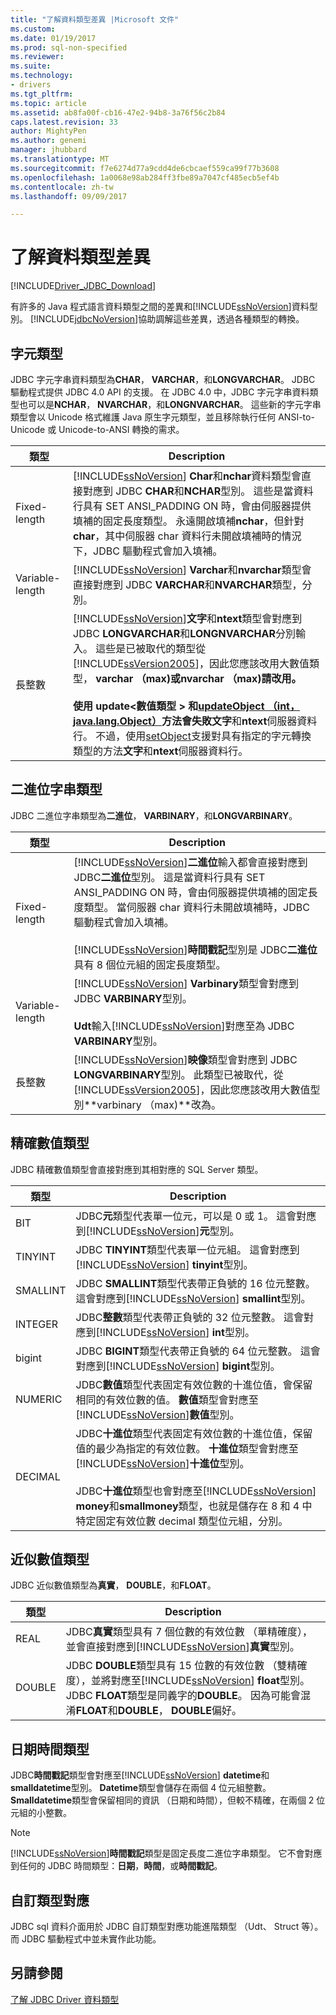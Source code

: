 ```yaml
---
title: "了解資料類型差異 |Microsoft 文件"
ms.custom: 
ms.date: 01/19/2017
ms.prod: sql-non-specified
ms.reviewer: 
ms.suite: 
ms.technology:
- drivers
ms.tgt_pltfrm: 
ms.topic: article
ms.assetid: ab8fa00f-cb16-47e2-94b8-3a76f56c2b84
caps.latest.revision: 33
author: MightyPen
ms.author: genemi
manager: jhubbard
ms.translationtype: MT
ms.sourcegitcommit: f7e6274d77a9cdd4de6cbcaef559ca99f77b3608
ms.openlocfilehash: 1a0068e98ab284ff3fbe89a7047cf485ecb5ef4b
ms.contentlocale: zh-tw
ms.lasthandoff: 09/09/2017

---
```

# <a name="understanding-data-type-differences"></a>了解資料類型差異
[!INCLUDE[Driver_JDBC_Download](../../includes/driver_jdbc_download.md)]

  有許多的 Java 程式語言資料類型之間的差異和[!INCLUDE[ssNoVersion](../../includes/ssnoversion_md.md)]資料型別。 [!INCLUDE[jdbcNoVersion](../../includes/jdbcnoversion_md.md)]協助調解這些差異，透過各種類型的轉換。  
  
## <a name="character-types"></a>字元類型  
 JDBC 字元字串資料類型為**CHAR**， **VARCHAR**，和**LONGVARCHAR**。 JDBC 驅動程式提供 JDBC 4.0 API 的支援。 在 JDBC 4.0 中，JDBC 字元字串資料類型也可以是**NCHAR**， **NVARCHAR**，和**LONGNVARCHAR**。 這些新的字元字串類型會以 Unicode 格式維護 Java 原生字元類型，並且移除執行任何 ANSI-to-Unicode 或 Unicode-to-ANSI 轉換的需求。  
  
|類型|Description|  
|----------|-----------------|  
|Fixed-length|[!INCLUDE[ssNoVersion](../../includes/ssnoversion_md.md)] **Char**和**nchar**資料類型會直接對應到 JDBC **CHAR**和**NCHAR**型別。 這些是當資料行具有 SET ANSI_PADDING ON 時，會由伺服器提供填補的固定長度類型。 永遠開啟填補**nchar**，但針對**char**，其中伺服器 char 資料行未開啟填補時的情況下，JDBC 驅動程式會加入填補。|  
|Variable-length|[!INCLUDE[ssNoVersion](../../includes/ssnoversion_md.md)] **Varchar**和**nvarchar**類型會直接對應到 JDBC **VARCHAR**和**NVARCHAR**類型，分別。|  
|長整數|[!INCLUDE[ssNoVersion](../../includes/ssnoversion_md.md)]**文字**和**ntext**類型會對應到 JDBC **LONGVARCHAR**和**LONGNVARCHAR**分別輸入。 這些是已被取代的類型從[!INCLUDE[ssVersion2005](../../includes/ssversion2005_md.md)]，因此您應該改用大數值類型， **varchar （max)**或**nvarchar （max)**請改用。<br /><br /> 使用 update\<數值類型 > 和[updateObject （int，java.lang.Object）](../../connect/jdbc/reference/updateobject-method-int-java-lang-object.md)方法會失敗**文字**和**ntext**伺服器資料行。 不過，使用[setObject](../../connect/jdbc/reference/setobject-method-sqlserverpreparedstatement.md)支援對具有指定的字元轉換類型的方法**文字**和**ntext**伺服器資料行。|  
  
## <a name="binary-string-types"></a>二進位字串類型  
 JDBC 二進位字串類型為**二進位**， **VARBINARY**，和**LONGVARBINARY**。  
  
|類型|Description|  
|----------|-----------------|  
|Fixed-length|[!INCLUDE[ssNoVersion](../../includes/ssnoversion_md.md)]**二進位**輸入都會直接對應到 JDBC**二進位**型別。 這是當資料行具有 SET ANSI_PADDING ON 時，會由伺服器提供填補的固定長度類型。 當伺服器 char 資料行未開啟填補時，JDBC 驅動程式會加入填補。<br /><br /> [!INCLUDE[ssNoVersion](../../includes/ssnoversion_md.md)]**時間戳記**型別是 JDBC**二進位**具有 8 個位元組的固定長度類型。|  
|Variable-length|[!INCLUDE[ssNoVersion](../../includes/ssnoversion_md.md)] **Varbinary**類型會對應到 JDBC **VARBINARY**型別。<br /><br /> **Udt**輸入[!INCLUDE[ssNoVersion](../../includes/ssnoversion_md.md)]對應至為 JDBC **VARBINARY**型別。|  
|長整數|[!INCLUDE[ssNoVersion](../../includes/ssnoversion_md.md)]**映像**類型會對應到 JDBC **LONGVARBINARY**型別。 此類型已被取代，從[!INCLUDE[ssVersion2005](../../includes/ssversion2005_md.md)]，因此您應該改用大數值型別**varbinary （max)**改為。|  
  
## <a name="exact-numeric-types"></a>精確數值類型  
 JDBC 精確數值類型會直接對應到其相對應的 SQL Server 類型。  
  
|類型|Description|  
|----------|-----------------|  
|BIT|JDBC**元**類型代表單一位元，可以是 0 或 1。 這會對應到[!INCLUDE[ssNoVersion](../../includes/ssnoversion_md.md)]**元**型別。|  
|TINYINT|JDBC **TINYINT**類型代表單一位元組。 這會對應到[!INCLUDE[ssNoVersion](../../includes/ssnoversion_md.md)] **tinyint**型別。|  
|SMALLINT|JDBC **SMALLINT**類型代表帶正負號的 16 位元整數。 這會對應到[!INCLUDE[ssNoVersion](../../includes/ssnoversion_md.md)] **smallint**型別。|  
|INTEGER|JDBC**整數**類型代表帶正負號的 32 位元整數。 這會對應到[!INCLUDE[ssNoVersion](../../includes/ssnoversion_md.md)] **int**型別。|  
|bigint|JDBC **BIGINT**類型代表帶正負號的 64 位元整數。 這會對應到[!INCLUDE[ssNoVersion](../../includes/ssnoversion_md.md)] **bigint**型別。|  
|NUMERIC|JDBC**數值**類型代表固定有效位數的十進位值，會保留相同的有效位數的值。 **數值**類型會對應至[!INCLUDE[ssNoVersion](../../includes/ssnoversion_md.md)]**數值**型別。|  
|DECIMAL|JDBC**十進位**類型代表固定有效位數的十進位值，保留值的最少為指定的有效位數。 **十進位**類型會對應至[!INCLUDE[ssNoVersion](../../includes/ssnoversion_md.md)]**十進位**型別。<br /><br /> JDBC**十進位**類型也會對應至[!INCLUDE[ssNoVersion](../../includes/ssnoversion_md.md)] **money**和**smallmoney**類型，也就是儲存在 8 和 4 中特定固定有效位數 decimal 類型位元組，分別。|  
  
## <a name="approximate-numeric-types"></a>近似數值類型  
 JDBC 近似數值類型為**真實**， **DOUBLE**，和**FLOAT**。  
  
|類型|Description|  
|----------|-----------------|  
|REAL|JDBC**真實**類型具有 7 個位數的有效位數 （單精確度），並會直接對應到[!INCLUDE[ssNoVersion](../../includes/ssnoversion_md.md)]**真實**型別。|  
|DOUBLE|JDBC **DOUBLE**類型具有 15 位數的有效位數 （雙精確度），並將對應至[!INCLUDE[ssNoVersion](../../includes/ssnoversion_md.md)] **float**型別。 JDBC **FLOAT**類型是同義字的**DOUBLE**。 因為可能會混淆**FLOAT**和**DOUBLE**， **DOUBLE**偏好。|  
  
## <a name="datetime-types"></a>日期時間類型  
 JDBC**時間戳記**類型會對應至[!INCLUDE[ssNoVersion](../../includes/ssnoversion_md.md)] **datetime**和**smalldatetime**型別。 **Datetime**類型會儲存在兩個 4 位元組整數。 **Smalldatetime**類型會保留相同的資訊 （日期和時間），但較不精確，在兩個 2 位元組的小整數。  
  
> [!NOTE]  
>  [!INCLUDE[ssNoVersion](../../includes/ssnoversion_md.md)]**時間戳記**類型是固定長度二進位字串類型。 它不會對應到任何的 JDBC 時間類型：**日期**，**時間**，或**時間戳記**。  
  
## <a name="custom-type-mapping"></a>自訂類型對應  
 JDBC sql 資料介面用於 JDBC 自訂類型對應功能進階類型 （Udt、 Struct 等）。 而 JDBC 驅動程式中並未實作此功能。  
  
## <a name="see-also"></a>另請參閱  
 [了解 JDBC Driver 資料類型](../../connect/jdbc/understanding-the-jdbc-driver-data-types.md)  
  
  
